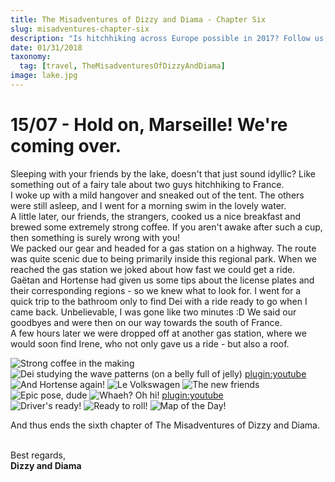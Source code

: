 ```yaml
---
title: The Misadventures of Dizzy and Diama - Chapter Six
slug: misadventures-chapter-six
description: "Is hitchhiking across Europe possible in 2017? Follow us, and find out!"
date: 01/31/2018
taxonomy:
  tag: [travel, TheMisadventuresOfDizzyAndDiama]
image: lake.jpg
---
```


# 15/07 - Hold on, Marseille! We're coming over.
Sleeping with your friends by the lake, doesn't that just sound idyllic? Like something out of a fairy tale about two guys hitchhiking to France.<br />
I woke up with a mild hangover and sneaked out of the tent. The others were still asleep, and I went for a morning swim in the lovely water. <br />
A little later, our friends, the strangers, cooked us a nice breakfast and brewed some extremely strong coffee. If you aren't awake after such a cup, then something is surely wrong with you!<br /> 
We packed our gear and headed for a gas station on a highway. The route was quite scenic due to being primarily inside this regional park. When we reached the gas station we joked about how fast we could get a ride. Gaëtan and Hortense had given us some tips about the license plates and their corresponding regions - so we knew what to look for. I went for a quick trip to the bathroom only to find Dei with a ride ready to go when I came back. Unbelievable, I was gone like two minutes :D We said our goodbyes and were then on our way towards the south of France. <br />
A few hours later we were dropped off at another gas station, where we would soon find Irene, who not only gave us a ride - but also a roof.


![Strong coffee in the making][hortense]
![Dei studying the wave patterns (on a belly full of jelly)][dei]
[plugin:youtube](https://youtu.be/X26kkbAD3c4)
<br />
![And Hortense again!][hortense2]
![Le Volkswagen][van]
![The new friends][the_friends]
![Epic pose, dude][gaetan2]
![Whaeh? Oh hi!][gaetan]
[plugin:youtube](https://youtu.be/_6_7VM-CGcQ)
<br />
![Driver's ready!][gaetan_in_car]
![Ready to roll!][silly_in_car]
![Map of the Day!][map]


And thus ends the sixth chapter of The Misadventures of Dizzy and Diama. 
<br /><br />

Best regards,<br />**Dizzy and Diama**


[dei]: images/dei.jpg?lightbox=1180&cropResize=900
[gaetan_in_car]: images/gaetan_in_car.jpg?lightbox=1180&cropResize=900 
[gaetan]: images/gaetan.jpg?lightbox=1180&cropResize=900 
[gaetan2]: images/gaetan2.jpg?lightbox=1180&cropResize=900 
[hortense]: images/hortense.jpg?lightbox=1180&cropResize=900 
[hortense2]: images/hortense2.jpg?lightbox=1180&cropResize=900 
[silly_in_car]: images/silly_in_car.jpg?lightbox=1180&cropResize=900 
[the_friends]: images/the_friends.jpg?lightbox=1180&cropResize=900 
[map]: images/map.jpg
[van]: images/van.jpg?lightbox=1180&cropResize=900 

